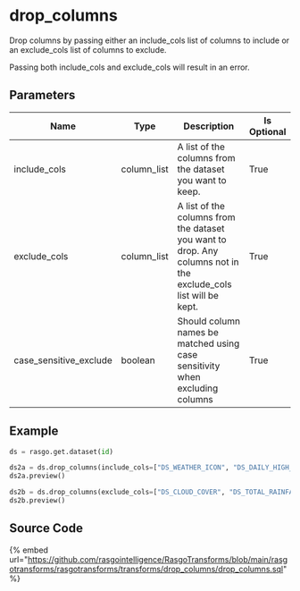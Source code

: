 

# drop_columns

Drop columns by passing either an include_cols list of columns to include or an exclude_cols list of columns to exclude.

Passing both include_cols and exclude_cols will result in an error.


## Parameters

|          Name          |    Type     |                                                   Description                                                   | Is Optional |
| ---------------------- | ----------- | --------------------------------------------------------------------------------------------------------------- | ----------- |
| include_cols           | column_list | A list of the columns from the dataset you want to keep.                                                        | True        |
| exclude_cols           | column_list | A list of the columns from the dataset you want to drop. Any columns not in the exclude_cols list will be kept. | True        |
| case_sensitive_exclude | boolean     | Should column names be matched using case sensitivity when excluding columns                                    | True        |


## Example

```python
ds = rasgo.get.dataset(id)

ds2a = ds.drop_columns(include_cols=["DS_WEATHER_ICON", "DS_DAILY_HIGH_TEMP"])
ds2a.preview()

ds2b = ds.drop_columns(exclude_cols=["DS_CLOUD_COVER", "DS_TOTAL_RAINFALL"])
ds2b.preview()

```

## Source Code

{% embed url="https://github.com/rasgointelligence/RasgoTransforms/blob/main/rasgotransforms/rasgotransforms/transforms/drop_columns/drop_columns.sql" %}

